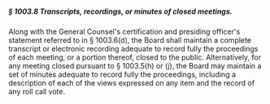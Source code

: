 ##### § 1003.8 Transcripts, recordings, or minutes of closed meetings. #####

Along with the General Counsel's certification and presiding officer's statement referred to in § 1003.6(d), the Board shall maintain a complete transcript or electronic recording adequate to record fully the proceedings of each meeting, or a portion thereof, closed to the public. Alternatively, for any meeting closed pursuant to § 1003.5(h) or (j), the Board may maintain a set of minutes adequate to record fully the proceedings, including a description of each of the views expressed on any item and the record of any roll call vote.